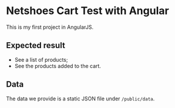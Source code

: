 # Netshoes Cart Test with Angular
This is my first project in AngularJS.

## Expected result

* See a list of products;
* See the products added to the cart.

## Data

The data we provide is a static JSON file under `/public/data`.
